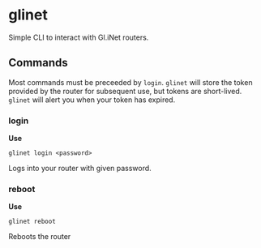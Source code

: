 # glinet

Simple CLI to interact with Gl.iNet routers.

## Commands

Most commands must be preceeded by `login`.  `glinet` will store the token provided by the router for subsequent use, but tokens are short-lived.  `glinet` will alert you when your token has expired.

### login

**Use**

`glinet login <password>`

Logs into your router with given password.

### reboot

**Use**

`glinet reboot`

Reboots the router
